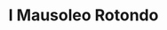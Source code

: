 ---
title: I Mausoleo Rotondo

mediaPath: /videos/mr_09_1905a-1080p.mp4
mediaPosition:  []
mediaRotation:  []
mediaScale: 1
cameraFOV: 60

cameraPosition:  []
cameraTarget:  []

animationEntry: 2000
---